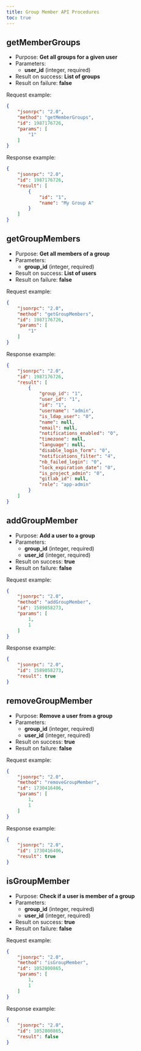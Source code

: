 ```yaml
---
title: Group Member API Procedures
toc: true
---
```


getMemberGroups
---------------

- Purpose: **Get all groups for a given user**
- Parameters:
    - **user\_id** (integer, required)
- Result on success: **List of groups**
- Result on failure: **false**

Request example:

```json
{
    "jsonrpc": "2.0",
    "method": "getMemberGroups",
    "id": 1987176726,
    "params": [
        "1"
    ]
}
```

Response example:

```json
{
    "jsonrpc": "2.0",
    "id": 1987176726,
    "result": [
        {
            "id": "1",
            "name": "My Group A"
        }
    ]
}
```

getGroupMembers
---------------

- Purpose: **Get all members of a group**
- Parameters:
    - **group\_id** (integer, required)
- Result on success: **List of users**
- Result on failure: **false**

Request example:

```json
{
    "jsonrpc": "2.0",
    "method": "getGroupMembers",
    "id": 1987176726,
    "params": [
        "1"
    ]
}
```

Response example:

```json
{
    "jsonrpc": "2.0",
    "id": 1987176726,
    "result": [
        {
            "group_id": "1",
            "user_id": "1",
            "id": "1",
            "username": "admin",
            "is_ldap_user": "0",
            "name": null,
            "email": null,
            "notifications_enabled": "0",
            "timezone": null,
            "language": null,
            "disable_login_form": "0",
            "notifications_filter": "4",
            "nb_failed_login": "0",
            "lock_expiration_date": "0",
            "is_project_admin": "0",
            "gitlab_id": null,
            "role": "app-admin"
        }
    ]
}
```

addGroupMember
--------------

- Purpose: **Add a user to a group**
- Parameters:
    - **group\_id** (integer, required)
    - **user\_id** (integer, required)
- Result on success: **true**
- Result on failure: **false**

Request example:

```json
{
    "jsonrpc": "2.0",
    "method": "addGroupMember",
    "id": 1589058273,
    "params": [
        1,
        1
    ]
}
```

Response example:

```json
{
    "jsonrpc": "2.0",
    "id": 1589058273,
    "result": true
}
```

removeGroupMember
-----------------

- Purpose: **Remove a user from a group**
- Parameters:
    - **group\_id** (integer, required)
    - **user\_id** (integer, required)
- Result on success: **true**
- Result on failure: **false**

Request example:

```json
{
    "jsonrpc": "2.0",
    "method": "removeGroupMember",
    "id": 1730416406,
    "params": [
        1,
        1
    ]
}
```

Response example:

```json
{
    "jsonrpc": "2.0",
    "id": 1730416406,
    "result": true
}
```

isGroupMember
-------------

- Purpose: **Check if a user is member of a group**
- Parameters:
    - **group\_id** (integer, required)
    - **user\_id** (integer, required)
- Result on success: **true**
- Result on failure: **false**

Request example:

```json
{
    "jsonrpc": "2.0",
    "method": "isGroupMember",
    "id": 1052800865,
    "params": [
        1,
        1
    ]
}
```

Response example:

```json
{
    "jsonrpc": "2.0",
    "id": 1052800865,
    "result": false
}
```
